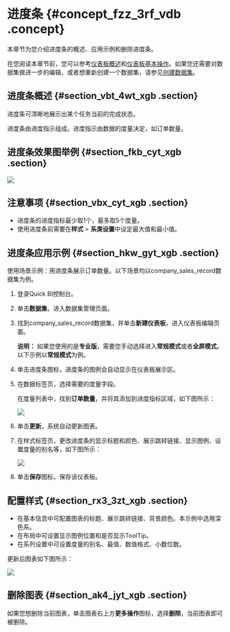 # 进度条 {#concept_fzz_3rf_vdb .concept}

本章节为您介绍进度条的概述、应用示例和删除进度条。

在您阅读本章节前，您可以参考[仪表板概述](intl.zh-CN/用户指南/仪表板制作/仪表板概述.md#)和[仪表板基本操作](intl.zh-CN/用户指南/仪表板制作/仪表板基本操作/仪表板基本操作概述.md#)。如果您还需要对数据集做进一步的编辑，或者想重新创建一个数据集，请参见[创建数据集](intl.zh-CN/用户指南/数据建模/管理数据集/创建数据集.md#)。

## 进度条概述 {#section_vbt_4wt_xgb .section}

进度条可清晰地展示出某个任务当前的完成状态。

进度条由进度指示组成。进度指示由数据的度量决定，如订单数量。

## 进度条效果图举例 {#section_fkb_cyt_xgb .section}

![](http://static-aliyun-doc.oss-cn-hangzhou.aliyuncs.com/assets/img/9147/156404684839707_zh-CN.png)

## 注意事项 {#section_vbx_cyt_xgb .section}

-   进度条的进度指标最少取1个，最多取5个度量。
-   使用进度条前需要在**样式** \> **系类设置**中设定最大值和最小值。

## 进度条应用示例 {#section_hkw_gyt_xgb .section}

使用场景示例：用进度条展示订单数量。以下场景均以company\_sales\_record数据集为例。

1.  登录Quick BI控制台。
2.  单击**数据集**，进入数据集管理页面。
3.  找到company\_sales\_record数据集，并单击**新建仪表板**，进入仪表板编辑页面。

    **说明：** 如果您使用的是**专业版**，需要您手动选择进入**常规模式**或者**全屏模式**。以下示例以**常规模式**为例。

4.  单击进度条图标，进度条的图例会自动显示在仪表板展示区。
5.  在数据标签页，选择需要的度量字段。

    在度量列表中，找到**订单数量**，并将其添加到进度指标区域，如下图所示：

    ![](http://static-aliyun-doc.oss-cn-hangzhou.aliyuncs.com/assets/img/9147/15640468481892_zh-CN.png)

6.  单击**更新**，系统自动更新图表。
7.  在样式标签页，更改进度条的显示标题和颜色、展示跳转链接、显示图例、设置度量的别名等，如下图所示：

    ![](http://static-aliyun-doc.oss-cn-hangzhou.aliyuncs.com/assets/img/9147/15640468481893_zh-CN.png)

8.  单击**保存**图标，保存该仪表板。

## 配置样式 {#section_rx3_3zt_xgb .section}

-   在基本信息中可配置图表的标题、展示跳转链接、背景颜色。本示例中选用深色系。
-   在布局中可设置显示图例位置和是否显示ToolTip。
-   在系列设置中可设置度量的别名、最值、数值格式、小数位数。

更新后图表如下图所示：

![](http://static-aliyun-doc.oss-cn-hangzhou.aliyuncs.com/assets/img/9147/156404684939705_zh-CN.png)

## 删除图表 {#section_ak4_jyt_xgb .section}

如果您想删除当前图表，单击图表右上方**更多操作**图标，选择**删除**，当前图表即可被删除。

